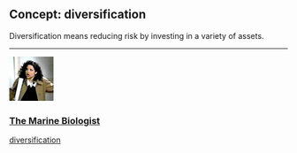 ## Concept: diversification

Diversification means reducing risk by investing in a variety of assets.

<hr>
<div class="clip-listing">
<img src="media/icons/marine_biologist_clip3.jpg" alt="The Marine Biologist icon">

### [The Marine Biologist](/clip/50/)

[diversification](/concept/diversification/)
</div>

